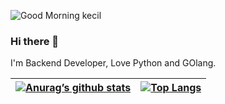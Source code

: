 ![Good Morning kecil](https://user-images.githubusercontent.com/11618498/196605706-3affb460-9afa-4d32-ba5d-33beeb715870.jpg)

### Hi there 👋
I'm Backend Developer, Love Python and GOlang.

| [![Anurag’s github stats](https://github-readme-stats-ruby-one.vercel.app/api?username=ahmadsyafrudin&show_icons=true&theme=gruvbox&hide_border=true)](https://github.com/ahmadsyafrudin) | [![Top Langs](https://github-readme-stats-ruby-one.vercel.app/api/top-langs/?username=ahmadsyafrudin&layout=compact&hide_border=true&theme=gruvbox)](https://github.com/ahmadsyafrudin) |
| ------------- | ------------- |

<!--
**ahmadsyafrudin/ahmadsyafrudin** is a ✨ _special_ ✨ repository because its `README.md` (this file) appears on your GitHub profile.

Here are some ideas to get you started:

- 🔭 I’m currently working on ...
- 🌱 I’m currently learning ...
- 👯 I’m looking to collaborate on ...
- 🤔 I’m looking for help with ...
- 💬 Ask me about ...
- 📫 How to reach me: ...
- 😄 Pronouns: ...
- ⚡ Fun fact: ...
-->
